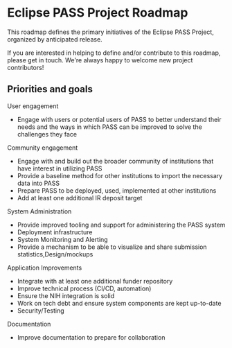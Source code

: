 # Eclipse PASS Project Roadmap

This roadmap defines the primary initiatives of the Eclipse PASS Project, organized by anticipated release.

If you are interested in helping to define and/or contribute to this roadmap, please get in touch. We're always happy to welcome new project contributors!

## Priorities and goals

User engagement
* Engage with users or potential users of PASS to better understand their needs and the ways in which PASS can be improved to solve the challenges they face

Community engagement
* Engage with and build out the broader community of institutions that have interest in utilizing PASS
* Provide a baseline method for other institutions to import the necessary data into PASS
* Prepare PASS to be deployed, used, implemented at other institutions
* Add at least one additional IR deposit target

System Administration
* Provide improved tooling and support for administering the PASS system
* Deployment infrastructure
* System Monitoring and Alerting
* Provide a mechanism to be able to visualize and share submission statistics,Design/mockups

Application Improvements
* Integrate with at least one additional funder repository
* Improve technical process (CI/CD, automation)
* Ensure the NIH integration is solid
* Work on tech debt and ensure system components are kept up-to-date
* Security/Testing

Documentation
* Improve documentation to prepare for collaboration
